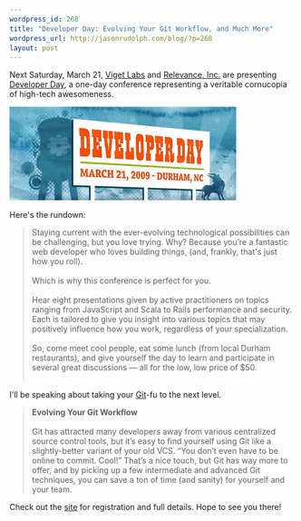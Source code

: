 ```yaml
--- 
wordpress_id: 268
title: "Developer Day: Evolving Your Git Workflow, and Much More"
wordpress_url: http://jasonrudolph.com/blog/?p=268
layout: post
---
```

Next Saturday, March 21, [Viget Labs](http://www.viget.com/ "Web Strategy, Web Design, Web Development, and Web Marketing at Viget Labs") and [Relevance, Inc.](http://thinkrelevance.com/ "Relevance: Agile Development, Consulting and Training") are presenting [Developer Day](http://developer-day.com/ "Developer Day - Durham, NC - March 21st, 2009"), a one-day conference representing a veritable cornucopia of high-tech awesomeness.

[![200903 Developer Day](/resources/200903-developer-day.png)](http://developer-day.com/ "Developer Day - Durham, NC - March 21st, 2009")

Here's the rundown:

> Staying current with the ever-evolving technological possibilities can be challenging, but you love trying. Why? Because you’re a fantastic web developer who loves building things, (and, frankly, that's just how you roll).<br/><br/>
> Which is why this conference is perfect for you.<br/><br/>
> Hear eight presentations given by active practitioners on topics ranging from JavaScript and Scala to Rails performance and security. Each is tailored to give you insight into various topics that may positively influence how you work, regardless of your specialization.<br/><br/>
> So, come meet cool people, eat some lunch (from local Durham restaurants), and give yourself the day to learn and participate in several great discussions — all for the low, low price of $50.<br/><br/>

I'll be speaking about taking your [Git](http://git-scm.com/ "Git - Fast Version Control System")-fu to the next level.

> **Evolving Your Git Workflow**<br/><br/>
> Git has attracted many developers away from various centralized source control tools, but it’s easy to find yourself using Git like a slightly-better variant of your old VCS. “You don’t even have to be online to commit. Cool!” That’s a nice touch, but Git has way more to offer, and by picking up a few intermediate and advanced Git techniques, you can save a ton of time (and sanity) for yourself and your team.

Check out the [site](http://developer-day.com/ "Developer Day - Durham, NC - March 21st, 2009") for registration and full details. Hope to see you there!
